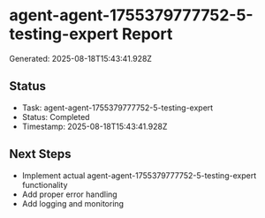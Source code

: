 # agent-agent-1755379777752-5-testing-expert Report

Generated: 2025-08-18T15:43:41.928Z

## Status
- Task: agent-agent-1755379777752-5-testing-expert
- Status: Completed
- Timestamp: 2025-08-18T15:43:41.928Z

## Next Steps
- Implement actual agent-agent-1755379777752-5-testing-expert functionality
- Add proper error handling
- Add logging and monitoring
